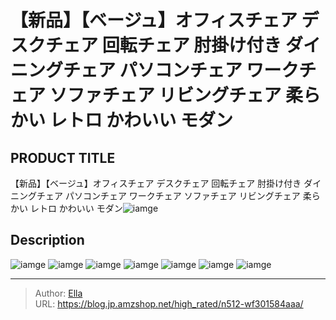 # 【新品】【ベージュ】オフィスチェア デスクチェア 回転チェア 肘掛け付き ダイニングチェア パソコンチェア ワークチェア ソファチェア リビングチェア 柔らかい レトロ かわいい モダン


## PRODUCT TITLE 

【新品】【ベージュ】オフィスチェア デスクチェア 回転チェア 肘掛け付き ダイニングチェア パソコンチェア ワークチェア ソファチェア リビングチェア 柔らかい レトロ かわいい モダン![iamge](https://b2bfiles1.gigab2b.cn/image/wkseller/301/20230220_f5aae65691631ec685c6ba7262e63e83.jpg)

## Description











![iamge](https://b2bfiles1.gigab2b.cn/image/wkseller/301/20230220_3d60847997935d1aab94bd66c6691e17.jpg)
![iamge](https://b2bfiles1.gigab2b.cn/image/wkseller/301/20230220_ae105a3b9792b7842352f41d92210adb.jpg)
![iamge](https://b2bfiles1.gigab2b.cn/image/wkseller/301/20230220_72f80e6399056f6998c52f80b9271d86.jpg)
![iamge](https://b2bfiles1.gigab2b.cn/image/wkseller/301/20230220_7b718210ff4d705731b1e217afee07cd.jpg)
![iamge](https://b2bfiles1.gigab2b.cn/image/wkseller/301/20230220_441a0c759aa9ed602eb5eae949b326e7.jpg)
![iamge](https://b2bfiles1.gigab2b.cn/image/wkseller/301/20230220_900971c7fcebf7addb9e6de885b478b1.jpg)
![iamge](https://b2bfiles1.gigab2b.cn/image/wkseller/301/20230315_24b05eb73cf941670eb4ae917aa2710c.jpg)


---

> Author: [Ella](https://blog.jp.amzshop.net/)  
> URL: https://blog.jp.amzshop.net/high_rated/n512-wf301584aaa/  

